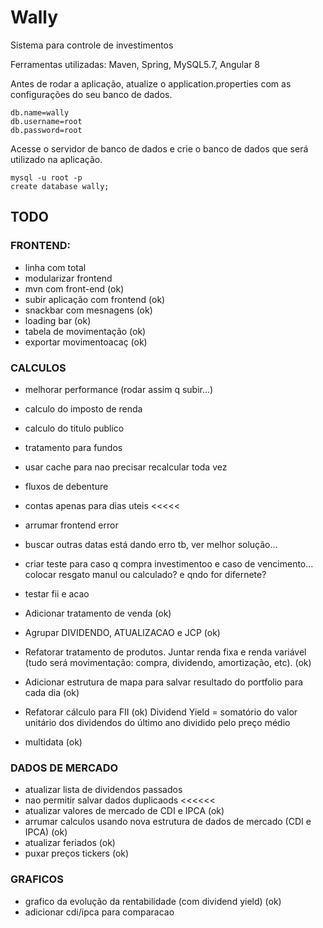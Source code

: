# Wally
Sistema para controle de investimentos

Ferramentas utilizadas: Maven, Spring, MySQL5.7, Angular 8

Antes de rodar a aplicação, atualize o application.properties com as configurações do seu banco de dados.
```
db.name=wally
db.username=root
db.password=root
```

Acesse o servidor de banco de dados e crie o banco de dados que será utilizado na aplicação. 
```
mysql -u root -p 
create database wally;
```

## TODO


### FRONTEND:
- linha com total
- modularizar frontend
- mvn com front-end (ok)
- subir aplicação com frontend	(ok)
- snackbar com mesnagens (ok)
- loading bar (ok)
- tabela de movimentação (ok)
- exportar movimentoacaç (ok)

### CALCULOS
- melhorar performance (rodar assim q subir...)
- calculo do imposto de renda
- calculo do titulo publico
- tratamento para fundos
- usar cache para nao precisar recalcular toda vez
- fluxos de debenture
- contas apenas para dias uteis <<<<<

- arrumar frontend error
- buscar outras datas está dando erro tb, ver melhor solução...
- criar teste para caso q compra investimentoo e caso de vencimento... colocar resgato manul ou calculado? e qndo for difernete?
- testar fii e acao


- Adicionar tratamento de venda (ok)
- Agrupar DIVIDENDO, ATUALIZACAO e JCP  (ok)
- Refatorar tratamento de produtos.
	Juntar renda fixa e renda variável (tudo será movimentação: compra, dividendo, amortização, etc). (ok)
- Adicionar estrutura de mapa para salvar resultado do portfolio para cada dia  (ok)
- Refatorar cálculo para FII (ok)
	Dividend Yield = somatório do valor unitário dos dividendos do último ano dividido pelo preço médio
- multidata (ok)

### DADOS DE MERCADO
- atualizar lista de dividendos passados 
- nao permitir salvar dados duplicaods <<<<<<
- atualizar valores de mercado de CDI e IPCA (ok)
- arrumar calculos usando nova estrutura de dados de mercado (CDI e IPCA) (ok)
- atualizar feriados (ok)
- puxar preços tickers (ok)

### GRAFICOS
- grafico da evolução da rentabilidade (com dividend yield) (ok)
- adicionar cdi/ipca para comparacao


